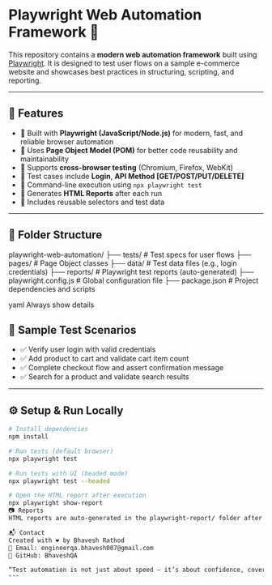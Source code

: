 # Playwright Web Automation Framework 🚀

This repository contains a **modern web automation framework** built using [Playwright](https://playwright.dev/). It is designed to test user flows on a sample e-commerce website and showcases best practices in structuring, scripting, and reporting.

---

## 📌 Features

- 🔹 Built with **Playwright (JavaScript/Node.js)** for modern, fast, and reliable browser automation
- 🔹 Uses **Page Object Model (POM)** for better code reusability and maintainability
- 🔹 Supports **cross-browser testing** (Chromium, Firefox, WebKit)
- 🔹 Test cases include **Login**,  **API Method [GET/POST/PUT/DELETE]**
- 🔹 Command-line execution using `npx playwright test`
- 🔹 Generates **HTML Reports** after each run
- 🔹 Includes reusable selectors and test data

---

## 📁 Folder Structure

playwright-web-automation/
├── tests/ # Test specs for user flows
├── pages/ # Page Object classes
├── data/ # Test data files (e.g., login credentials)
├── reports/ # Playwright test reports (auto-generated)
├── playwright.config.js # Global configuration file
├── package.json # Project dependencies and scripts

yaml
Always show details


## 🧪 Sample Test Scenarios

- ✅ Verify user login with valid credentials
- ✅ Add product to cart and validate cart item count
- ✅ Complete checkout flow and assert confirmation message
- ✅ Search for a product and validate search results

---


## ⚙️ Setup & Run Locally

```bash
# Install dependencies
npm install

# Run tests (default browser)
npx playwright test

# Run tests with UI (headed mode)
npx playwright test --headed

# Open the HTML report after execution
npx playwright show-report
📷 Reports
HTML reports are auto-generated in the playwright-report/ folder after each test run.

📬 Contact
Created with ❤️ by Bhavesh Rathod
📧 Email: engineerqa.bhavesh007@gmail.com
🔗 GitHub: BhaveshQA

“Test automation is not just about speed — it’s about confidence, coverage, and clarity.”
"""
